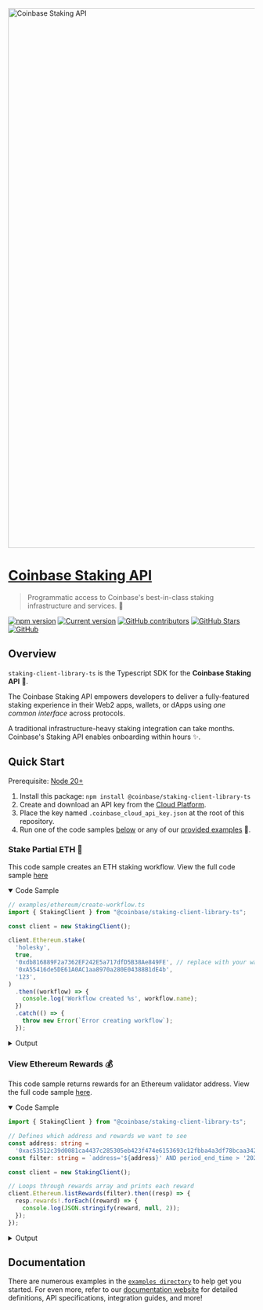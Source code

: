 <img src='docs/images/banner.svg' width='1100' alt='Coinbase Staking API'>

# [Coinbase Staking API](https://github.com/coinbase/staking-client-library-ts)

> Programmatic access to Coinbase's best-in-class staking infrastructure and services. :large_blue_circle:

[![npm version](https://badge.fury.io/js/@coinbase%2Fstaking-client-library-ts.svg)](https://badge.fury.io/js/@coinbase%2Fstaking-client-library-ts) [![Current version](https://img.shields.io/github/tag/coinbase/staking-client-library-ts?color=3498DB&label=version)](https://github.com/coinbase/staking-client-library-ts/releases) [![GitHub contributors](https://img.shields.io/github/contributors/coinbase/staking-client-library-ts?color=3498DB)](https://github.com/coinbase/staking-client-library-ts/graphs/contributors) [![GitHub Stars](https://img.shields.io/github/stars/coinbase/staking-client-library-ts.svg?color=3498DB)](https://github.com/coinbase/staking-client-library-ts/stargazers) [![GitHub](https://img.shields.io/github/license/coinbase/staking-client-library-ts?color=3498DB)](https://github.com/coinbase/staking-client-library-ts/blob/main/LICENSE)

## Overview

`staking-client-library-ts` is the Typescript SDK for the **Coinbase Staking API** :large_blue_circle:.

The Coinbase Staking API empowers developers to deliver a fully-featured staking experience in their Web2 apps, wallets, or dApps using *one common interface* across protocols.

A traditional infrastructure-heavy staking integration can take months. Coinbase's Staking API enables onboarding within hours :sparkles:.

## Quick Start

Prerequisite: [Node 20+](https://www.npmjs.com/package/node/v/20.11.1)

1. Install this package: `npm install @coinbase/staking-client-library-ts`
2. Create and download an API key from the [Cloud Platform](https://portal.cloud.coinbase.com/access/api).
3. Place the key named `.coinbase_cloud_api_key.json` at the root of this repository.
4. Run one of the code samples [below](#stake-partial-eth-💠) or any of our [provided examples](./examples/) :rocket:.

### Stake Partial ETH :diamond_shape_with_a_dot_inside:

This code sample creates an ETH staking workflow. View the full code sample [here](examples/ethereum/create-workflow.ts)

<details open>
  <summary>Code Sample</summary>

```typescript
// examples/ethereum/create-workflow.ts
import { StakingClient } from "@coinbase/staking-client-library-ts";

const client = new StakingClient();

client.Ethereum.stake(
  'holesky',
  true,
  '0xdb816889F2a7362EF242E5a717dfD5B38Ae849FE', // replace with your wallet address
  '0xA55416de5DE61A0AC1aa8970a280E04388B1dE4b',
  '123',
)
  .then((workflow) => {
    console.log('Workflow created %s', workflow.name);
  })
  .catch(() => {
    throw new Error(`Error creating workflow`);
  });
```

</details>

   <details>
     <summary>Output</summary>

   ```text
   Workflow created: projects/62376b2f-3f24-42c9-9025-d576a3c06d6f/workflows/ffbf9b45-c57b-49cb-a4d5-fdab66d8cb25
   ```

   </details>

### View Ethereum Rewards :moneybag:

This code sample returns rewards for an Ethereum validator address. View the full code sample [here](examples/ethereum/list-rewards.ts).

<details open>
  <summary>Code Sample</summary>

```typescript
import { StakingClient } from "@coinbase/staking-client-library-ts";

// Defines which address and rewards we want to see
const address: string =
  '0xac53512c39d0081ca4437c285305eb423f474e6153693c12fbba4a3df78bcaa3422b31d800c5bea71c1b017168a60474';
const filter: string = `address='${address}' AND period_end_time > '2024-02-25T00:00:00Z' AND period_end_time < '2024-02-27T00:00:00Z'`;

const client = new StakingClient();

// Loops through rewards array and prints each reward
client.Ethereum.listRewards(filter).then((resp) => {
  resp.rewards!.forEach((reward) => {
    console.log(JSON.stringify(reward, null, 2));
  });
});
```

</details>

   <details>
     <summary>Output</summary>

   ```json
   {
      "address": "0xac53512c39d0081ca4437c285305eb423f474e6153693c12fbba4a3df78bcaa3422b31d800c5bea71c1b017168a60474",
      "date": "2024-02-25",
      "aggregationUnit": "DAY",
      "periodStartTime": "2024-02-25T00:00:00Z",
      "periodEndTime": "2024-02-25T23:59:59Z",
      "totalEarnedNativeUnit": {
         "amount": "0.002183619",
         "exp": "18",
         "ticker": "ETH",
         "rawNumeric": "2183619000000000"
      },
      "totalEarnedUsd": [
         {
            "source": "COINBASE_EXCHANGE",
            "conversionTime": "2024-02-26T00:09:00Z",
            "amount": {
               "amount": "6.79",
               "exp": "2",
               "ticker": "USD",
               "rawNumeric": "679"
            },
            "conversionPrice": "3105.780029"
         }
      ],
      "endingBalance": null,
      "protocol": "ethereum"
   }
   {
      "address": "0xac53512c39d0081ca4437c285305eb423f474e6153693c12fbba4a3df78bcaa3422b31d800c5bea71c1b017168a60474",
      "date": "2024-02-26",
      "aggregationUnit": "DAY",
      "periodStartTime": "2024-02-26T00:00:00Z",
      "periodEndTime": "2024-02-26T23:59:59Z",
      "totalEarnedNativeUnit": {
         "amount": "0.002182946",
         "exp": "18",
         "ticker": "ETH",
         "rawNumeric": "2182946000000000"
      },
      "totalEarnedUsd": [
         {
            "source": "COINBASE_EXCHANGE",
            "conversionTime": "2024-02-27T00:09:00Z",
            "amount": {
               "amount": "6.94",
               "exp": "2",
               "ticker": "USD",
               "rawNumeric": "694"
            },
            "conversionPrice": "3178.889893"
         }
      ],
      "endingBalance": null,
      "protocol": "ethereum"
   }
   ```

   </details>

## Documentation

There are numerous examples in the [`examples directory`](./examples) to help get you started. For even more, refer to our [documentation website](https://docs.cloud.coinbase.com/) for detailed definitions, API specifications, integration guides, and more!
